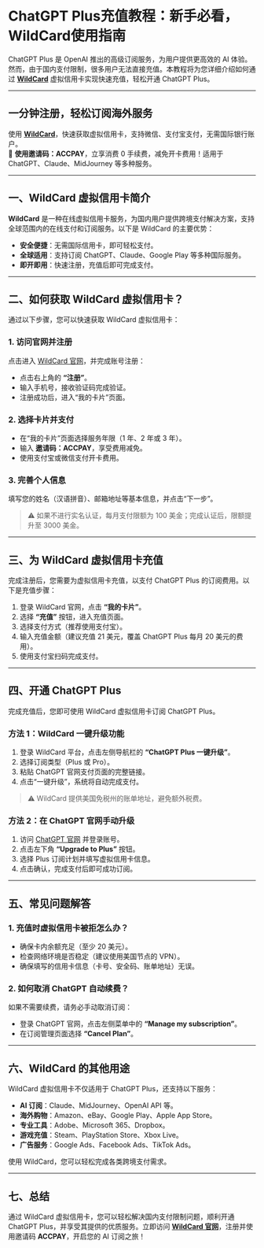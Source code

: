 # ChatGPT Plus充值教程：新手必看，WildCard使用指南

ChatGPT Plus 是 OpenAI 推出的高级订阅服务，为用户提供更高效的 AI 体验。然而，由于国内支付限制，很多用户无法直接充值。本教程将为您详细介绍如何通过 **[WildCard](https://bit.ly/bewildcard)** 虚拟信用卡实现快速充值，轻松开通 ChatGPT Plus。

---

## 一分钟注册，轻松订阅海外服务

使用 **[WildCard](https://bit.ly/bewildcard)**，快速获取虚拟信用卡，支持微信、支付宝支付，无需国际银行账户。  
🎉 **使用邀请码：ACCPAY**，立享消费 0 手续费，减免开卡费用！适用于 ChatGPT、Claude、MidJourney 等多种服务。

---

## 一、WildCard 虚拟信用卡简介

**WildCard** 是一种在线虚拟信用卡服务，为国内用户提供跨境支付解决方案，支持全球范围内的在线支付和订阅服务。以下是 WildCard 的主要优势：

- **安全便捷**：无需国际信用卡，即可轻松支付。
- **全球适用**：支持订阅 ChatGPT、Claude、Google Play 等多种国际服务。
- **即开即用**：快速注册，充值后即可完成支付。

---

## 二、如何获取 WildCard 虚拟信用卡？

通过以下步骤，您可以快速获取 WildCard 虚拟信用卡：

### 1. 访问官网并注册

点击进入 [WildCard 官网](https://bit.ly/bewildcard)，并完成账号注册：

- 点击右上角的 **“注册”**。
- 输入手机号，接收验证码完成验证。
- 注册成功后，进入“我的卡片”页面。

### 2. 选择卡片并支付

- 在“我的卡片”页面选择服务年限（1 年、2 年或 3 年）。
- 输入 **邀请码：ACCPAY**，享受费用减免。
- 使用支付宝或微信支付开卡费用。

### 3. 完善个人信息

填写您的姓名（汉语拼音）、邮箱地址等基本信息，并点击“下一步”。

> ⚠️ 如果不进行实名认证，每月支付限额为 100 美金；完成认证后，限额提升至 3000 美金。

---

## 三、为 WildCard 虚拟信用卡充值

完成注册后，您需要为虚拟信用卡充值，以支付 ChatGPT Plus 的订阅费用。以下是充值步骤：

1. 登录 WildCard 官网，点击 **“我的卡片”**。
2. 选择 **“充值”** 按钮，进入充值页面。
3. 选择支付方式（推荐使用支付宝）。
4. 输入充值金额（建议充值 21 美元，覆盖 ChatGPT Plus 每月 20 美元的费用）。
5. 使用支付宝扫码完成支付。

---

## 四、开通 ChatGPT Plus

完成充值后，您即可使用 WildCard 虚拟信用卡订阅 ChatGPT Plus。

### 方法 1：WildCard 一键升级功能

1. 登录 WildCard 平台，点击左侧导航栏的 **“ChatGPT Plus 一键升级”**。
2. 选择订阅类型（Plus 或 Pro）。
3. 粘贴 ChatGPT 官网支付页面的完整链接。
4. 点击“一键升级”，系统将自动完成支付。

> ⚠️ WildCard 提供美国免税州的账单地址，避免额外税费。

### 方法 2：在 ChatGPT 官网手动升级

1. 访问 [ChatGPT 官网](https://chat.openai.com/) 并登录账号。
2. 点击左下角 **“Upgrade to Plus”** 按钮。
3. 选择 Plus 订阅计划并填写虚拟信用卡信息。
4. 点击确认，完成支付后即可成功订阅。

---

## 五、常见问题解答

### 1. **充值时虚拟信用卡被拒怎么办？**

- 确保卡内余额充足（至少 20 美元）。
- 检查网络环境是否稳定（建议使用美国节点的 VPN）。
- 确保填写的信用卡信息（卡号、安全码、账单地址）无误。

### 2. **如何取消 ChatGPT 自动续费？**

如果不需要续费，请务必手动取消订阅：

- 登录 ChatGPT 官网，点击左侧菜单中的 **“Manage my subscription”**。
- 在订阅管理页面选择 **“Cancel Plan”**。

---

## 六、WildCard 的其他用途

WildCard 虚拟信用卡不仅适用于 ChatGPT Plus，还支持以下服务：

- **AI 订阅**：Claude、MidJourney、OpenAI API 等。
- **海外购物**：Amazon、eBay、Google Play、Apple App Store。
- **专业工具**：Adobe、Microsoft 365、Dropbox。
- **游戏充值**：Steam、PlayStation Store、Xbox Live。
- **广告服务**：Google Ads、Facebook Ads、TikTok Ads。

使用 WildCard，您可以轻松完成各类跨境支付需求。

---

## 七、总结

通过 WildCard 虚拟信用卡，您可以轻松解决国内支付限制问题，顺利开通 ChatGPT Plus，并享受其提供的优质服务。立即访问 **[WildCard 官网](https://bit.ly/bewildcard)**，注册并使用邀请码 **ACCPAY**，开启您的 AI 订阅之旅！
